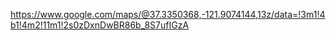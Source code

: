 https://www.google.com/maps/@37.3350368,-121.9074144,13z/data=!3m1!4b1!4m2!11m1!2s0zDxnDwBR86b_8S7ufIGzA